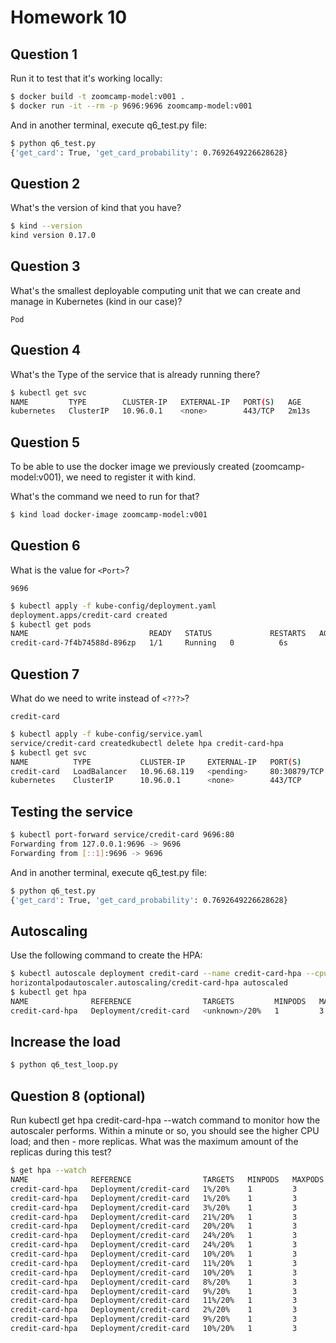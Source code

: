 # Homework 10

## Question 1

Run it to test that it's working locally:

```bash
$ docker build -t zoomcamp-model:v001 .
$ docker run -it --rm -p 9696:9696 zoomcamp-model:v001
```

And in another terminal, execute q6_test.py file:

```bash
$ python q6_test.py
{'get_card': True, 'get_card_probability': 0.7692649226628628}
```

## Question 2

What's the version of kind that you have?

```bash
$ kind --version
kind version 0.17.0
```

## Question 3

What's the smallest deployable computing unit that we can create and manage in Kubernetes (kind in our case)?

```
Pod
```

## Question 4

What's the Type of the service that is already running there?

```bash
$ kubectl get svc
NAME         TYPE        CLUSTER-IP   EXTERNAL-IP   PORT(S)   AGE
kubernetes   ClusterIP   10.96.0.1    <none>        443/TCP   2m13s
```

## Question 5

To be able to use the docker image we previously created (zoomcamp-model:v001), we need to register it with kind.

What's the command we need to run for that?

```bash
$ kind load docker-image zoomcamp-model:v001
```

## Question 6

What is the value for `<Port>`?

```
9696
```

```bash
$ kubectl apply -f kube-config/deployment.yaml
deployment.apps/credit-card created
$ kubectl get pods
NAME                           READY   STATUS             RESTARTS   AGE
credit-card-7f4b74588d-896zp   1/1     Running   0          6s
```

## Question 7

What do we need to write instead of `<???>`?

```
credit-card
```

```bash
$ kubectl apply -f kube-config/service.yaml
service/credit-card createdkubectl delete hpa credit-card-hpa
$ kubectl get svc
NAME          TYPE           CLUSTER-IP     EXTERNAL-IP   PORT(S)        AGE
credit-card   LoadBalancer   10.96.68.119   <pending>     80:30879/TCP   18s
kubernetes    ClusterIP      10.96.0.1      <none>        443/TCP        13m
```

## Testing the service

```bash
$ kubectl port-forward service/credit-card 9696:80
Forwarding from 127.0.0.1:9696 -> 9696
Forwarding from [::1]:9696 -> 9696
```

And in another terminal, execute q6_test.py file:

```bash
$ python q6_test.py
{'get_card': True, 'get_card_probability': 0.7692649226628628}
```

## Autoscaling

Use the following command to create the HPA:

```bash
$ kubectl autoscale deployment credit-card --name credit-card-hpa --cpu-percent=20 --min=1 --max=3
horizontalpodautoscaler.autoscaling/credit-card-hpa autoscaled
$ kubectl get hpa
NAME              REFERENCE                TARGETS         MINPODS   MAXPODS   REPLICAS   AGE
credit-card-hpa   Deployment/credit-card   <unknown>/20%   1         3         0          13s
```

## Increase the load

```bash
$ python q6_test_loop.py
```

## Question 8 (optional)

Run kubectl get hpa credit-card-hpa --watch command to monitor how the autoscaler performs. Within a minute or so, you should see the higher CPU load; and then - more replicas. What was the maximum amount of the replicas during this test?

```bash
$ get hpa --watch
NAME              REFERENCE                TARGETS   MINPODS   MAXPODS   REPLICAS   AGE
credit-card-hpa   Deployment/credit-card   1%/20%    1         3         1          2h
credit-card-hpa   Deployment/credit-card   1%/20%    1         3         1          2h
credit-card-hpa   Deployment/credit-card   3%/20%    1         3         1          2h
credit-card-hpa   Deployment/credit-card   21%/20%   1         3         1          2h
credit-card-hpa   Deployment/credit-card   20%/20%   1         3         1          2h
credit-card-hpa   Deployment/credit-card   24%/20%   1         3         1          2h
credit-card-hpa   Deployment/credit-card   24%/20%   1         3         2          2h
credit-card-hpa   Deployment/credit-card   10%/20%   1         3         2          2h
credit-card-hpa   Deployment/credit-card   11%/20%   1         3         2          2h
credit-card-hpa   Deployment/credit-card   10%/20%   1         3         2          2h
credit-card-hpa   Deployment/credit-card   8%/20%    1         3         2          2h
credit-card-hpa   Deployment/credit-card   9%/20%    1         3         2          2h
credit-card-hpa   Deployment/credit-card   11%/20%   1         3         2          2h
credit-card-hpa   Deployment/credit-card   2%/20%    1         3         2          2h
credit-card-hpa   Deployment/credit-card   9%/20%    1         3         2          2h
credit-card-hpa   Deployment/credit-card   10%/20%   1         3         2          2h
```